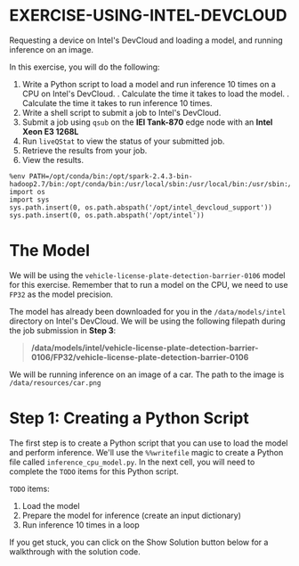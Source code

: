 # EXERCISE-USING-INTEL-DEVCLOUD

Requesting a device on Intel's DevCloud and loading a model, and running inference on an image.

In this exercise, you will do the following:

1. Write a Python script to load a model and run inference 10 times on a CPU on Intel's DevCloud.
    . Calculate the time it takes to load the model.
    . Calculate the time it takes to run inference 10 times.
2. Write a shell script to submit a job to Intel's DevCloud.
3. Submit a job using <code>qsub</code> on the <strong>IEI Tank-870</strong> edge node with an <strong>Intel Xeon E3 1268L</strong>
4. Run <code>liveQStat</code> to view the status of your submitted job.
5. Retrieve the results from your job.
6. View the results.
    
<pre><code>%env PATH=/opt/conda/bin:/opt/spark-2.4.3-bin-hadoop2.7/bin:/opt/conda/bin:/usr/local/sbin:/usr/local/bin:/usr/sbin:/usr/bin:/sbin:/bin:/opt/intel_devcloud_support
import os
import sys
sys.path.insert(0, os.path.abspath('/opt/intel_devcloud_support'))
sys.path.insert(0, os.path.abspath('/opt/intel'))</code></pre>

# The Model

We will be using the `vehicle-license-plate-detection-barrier-0106` model for this exercise. Remember that to run a model on the CPU, we need to use `FP32` as the model precision.

The model has already been downloaded for you in the `/data/models/intel` directory on Intel's DevCloud. We will be using the following filepath during the job submission in **Step 3**:

> **/data/models/intel/vehicle-license-plate-detection-barrier-0106/FP32/vehicle-license-plate-detection-barrier-0106**

We will be running inference on an image of a car. The path to the image is `/data/resources/car.png`

# Step 1: Creating a Python Script

The first step is to create a Python script that you can use to load the model and perform inference. We'll use the <code>%%writefile</code> magic to create a Python file called <code>inference_cpu_model.py</code>. In the next cell, you will need to complete the <code>TODO</code> items for this Python script.

<code>TODO</code> items:

1. Load the model
2. Prepare the model for inference (create an input dictionary)
3. Run inference 10 times in a loop

If you get stuck, you can click on the Show Solution button below for a walkthrough with the solution code.
